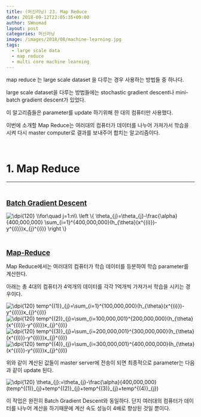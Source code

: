 ```yaml
---
title: (머신러닝) 23. Map Reduce
date: 2018-09-12T22:05:35+09:00
author: SWnomad
layout: post
categories: 머신러닝
image: /images/2018/08/machine-learning.jpg
tags:
  - large scale data
  - map reduce
  - multi core machine learning
---
```

map reduce 는 large scale dataset 을 다루는 경우 사용하는 방법들 중 하나다.

large scale dataset을 다루는 방법들에는 stochastic gradient descent나 mini-batch gradient descent가 있었다.

이 알고리즘들은 parameter를 update 하기위해 한 대의 컴퓨터만 사용했다.

이번에 소개할 Map Reduce는 여러대의 컴퓨터가 데이터를 나누어 가져가서 학습을 시켜 다시 master computer로 결과를 보내주어 합치는 알고리즘이다.

&nbsp;

# 1. Map Reduce

* * *

&nbsp;

<span style="text-decoration: underline; font-size: 14pt;"><strong>Batch Gradient Descent</strong></span>

<img src="https://latex.codecogs.com/gif.latex?\dpi{120}&space;\\for\quad&space;j=1:n\\&space;\left&space;\{&space;\theta_{j}=\theta_{j}-\frac{\alpha}{400,000,000}&space;\sum_{i=1}^{400,000,000}(h_{\theta}(x^{(i)})-y^{(i)})x_{j}^{(i)}&space;\right&space;\}" alt="\dpi{120} \\for\quad j=1:n\\ \left \{ \theta_{j}=\theta_{j}-\frac{\alpha}{400,000,000} \sum_{i=1}^{400,000,000}(h_{\theta}(x^{(i)})-y^{(i)})x_{j}^{(i)} \right \}" align="absmiddle" /> 

&nbsp;

<span style="text-decoration: underline; font-size: 14pt;"><strong>Map-Reduce</strong></span>

Map Reduce에서는 여러대의 컴퓨터가 학습 데이터를 등분하여 학습 parameter를 계산한다.

아래는 총 4대의 컴퓨터가 4억개의 데이터를 각각 1억개씩 가져가서 학습을 시키는 경우이다.

<img src="https://latex.codecogs.com/gif.latex?\dpi{120}&space;temp^{(1)}_{j}=\sum_{i=1}^{100,000,000}(h_{\theta}(x^{(i)})-y^{(i)})x_{j}^{(i)}" alt="\dpi{120} temp^{(1)}_{j}=\sum_{i=1}^{100,000,000}(h_{\theta}(x^{(i)})-y^{(i)})x_{j}^{(i)}" align="absmiddle" /> 

<img src="https://latex.codecogs.com/gif.latex?\dpi{120}&space;temp^{(2)}_{j}=\sum_{i=100,000,001}^{200,000,000}(h_{\theta}(x^{(i)})-y^{(i)})x_{j}^{(i)}" alt="\dpi{120} temp^{(2)}_{j}=\sum_{i=100,000,001}^{200,000,000}(h_{\theta}(x^{(i)})-y^{(i)})x_{j}^{(i)}" align="absmiddle" /> 

<img src="https://latex.codecogs.com/gif.latex?\dpi{120}&space;temp^{(3)}_{j}=\sum_{i=200,000,001}^{300,000,000}(h_{\theta}(x^{(i)})-y^{(i)})x_{j}^{(i)}" alt="\dpi{120} temp^{(3)}_{j}=\sum_{i=200,000,001}^{300,000,000}(h_{\theta}(x^{(i)})-y^{(i)})x_{j}^{(i)}" align="absmiddle" /> 

<img src="https://latex.codecogs.com/gif.latex?\dpi{120}&space;temp^{(4)}_{j}=\sum_{i=300,000,001}^{400,000,000}(h_{\theta}(x^{(i)})-y^{(i)})x_{j}^{(i)}" alt="\dpi{120} temp^{(4)}_{j}=\sum_{i=300,000,001}^{400,000,000}(h_{\theta}(x^{(i)})-y^{(i)})x_{j}^{(i)}" align="absmiddle" /> 

위와 같이 계산된 값들이 master server에 전송이 되면 최종적으로 parameter는 다음과 같이 update 된다.

<img src="https://latex.codecogs.com/gif.latex?\dpi{120}&space;\theta_{j}:=\theta_{j}-\frac{\alpha}{400,000,000}(temp^{(1)}_{j}+temp^{(2)}_{j}+temp^{(3)}_{j}+temp^{(4)}_{j})" alt="\dpi{120} \theta_{j}:=\theta_{j}-\frac{\alpha}{400,000,000}(temp^{(1)}_{j}+temp^{(2)}_{j}+temp^{(3)}_{j}+temp^{(4)}_{j})" align="absmiddle" /> 

이 작업은 완전히 Batch Gradient Descent와 동일하다. 단지 여러대의 컴퓨터가 데이터를 나누어 계산을 하기때문에 계산 속도 성능이 4배로 향상된 것일 뿐이다.

&nbsp;

&nbsp;

&nbsp;

&nbsp;